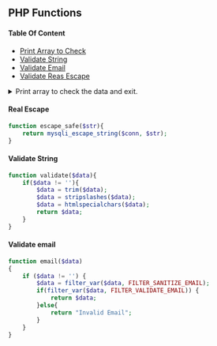 ## PHP Functions

#### Table Of Content
* [Print Array to Check](#print-array)
* [Validate String](#validate-string)
* [Validate Email](#validate-email)
* [Validate Reas Escape](#real-escape)

<details>
    <summary>Print array to check the data and exit.</summary>
   
```php
function printArrExit($arr)
{
    echo "<pre>";
    print_r($arr);
    echo "</pre>";
    exit();
}  
``` 
</details>

<a name="real-escape"></a>
#### Real Escape

```php
function escape_safe($str){
    return mysqli_escape_string($conn, $str);
}
```

<a name="validate-string"></a>

#### Validate String

```php
function validate($data){
    if($data != ''){
        $data = trim($data);
        $data = stripslashes($data);
        $data = htmlspecialchars($data);
        return $data;
    }
}
```


<a name="validate-email"></a>
#### Validate email

```php
function email($data)
{
    if ($data != '') {
        $data = filter_var($data, FILTER_SANITIZE_EMAIL);
        if(filter_var($data, FILTER_VALIDATE_EMAIL)) {
            return $data;
        }else{
            return "Invalid Email";
        }
    }
}
```
